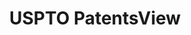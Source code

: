 ---
layout: default
bigquery: https://console.cloud.google.com/bigquery?p=patents-public-data&d=patentsview&page=dataset
citation: Attribution should be given to PatentsView for use, distribution, or derivative
  works.
code: https://github.com/CSSIP-AIR/PatentsView-Code-Snippets/
contributors: USPTO
cost: None
description: 'PatentsView includes US patent data including raw data (summaries, applications,
  pregrant applications), disambugations of inventors and assignees, and inventor
  gender estimates.  Also foreign priority data, # of figures and sheets, and government
  interest statements.'
documentation: https://patentsview.org/query/builder-faqs
last_edit: 04/12/2022, 21:59:29
location: https://patentsview.org/
maintained_by: USPTO
record_creation_timestamp: 12/2/2020 17:20:46
schema_fields:
- patent_id
- mainclass_id
- disamb_assignee_id_20191231
- disamb_assignee_id_20200929
- citation_id
- name_last
- section
- disamb_assignee_id_20190820
- location_id
- type
- exemplary
- male_flag
- section_id
- latin_name
- lapse_of_patent
- ipc_class
- sector_title
- designation
- doc_type
- level_two
- fname
- attribution_status
- ipc_version_indicator
- rawassignee_id
- field_id
- name
- disamb_inventor_id_20171003
- relkind
- f102_date
- role
- dependent
- name_first
- applicant_type
- disamb_inventor_id_20170307
- disamb_inventor_id_20201229
- series_code
- assignee_id
- rule_47
- disamb_inventor_id_20200630
- uuid
- disamb_assignee_id_20200630
- kind
- filename
- lname
- disamb_inventor_id_20190312
- num_sheets
- symbol_position
- disamb_inventor_id_20200331
- reldocno
- inventor_id
- subclass
- classification_data_source
- state
- disamb_inventor_id_20171226
- level_three
- classification_status
- deceased
- male
- disamb_assignee_id_20191008
- disamb_assignee_id_20190312
- main_group
- longitude
- category_id
- term_extension
- gi_statement
- disamb_inventor_id_20191231
- doctype
- field_title
- classification_value
- term_grant
- contract_award_number
- variety
- disamb_assignee_id_20181127
- num_figures
- city
- length
- county_fips
- abstract
- country
- state_fips
- subsection_id
- sequence
- disamb_inventor_id_20180528
- lawyer_id
- country_transformed
- action_date
- classification_level
- _102_date
- application_id
- subcategory_id
- subgroup
- status
- text
- withdrawn
- date
- num
- level_one
- disclaimer_date
- num_claims
- disamb_inventor_id_20191008
- group
- county
- disamb_inventor_id_20200929
- title
- disamb_inventor_id_20170808
- latitude
- subclass_id
- subgroup_id
- organization_id
- term_disclaimer
- group_id
- organization
- id
- rawlocation_id
- rel_id
- disamb_inventor_id_20181127
- f371_date
- disamb_inventor_id_20190820
- latlong
- number
- publication_number
- rawinventor_id
- _371_date
- category
- disamb_assignee_id_20200331
shortname: patentsview
tags:
- disambiguation
- United States
- gender
terms_of_use: Creative Commons Attribution 4.0 International License.
timeframe: 1963-1999
title: USPTO PatentsView
uuid: cf1780b1-e265-4e49-8d1d-83b9cfe0fd9a
---
